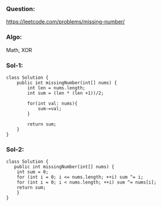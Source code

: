 ### Question:
https://leetcode.com/problems/missing-number/

### Algo:
Math, XOR

### Sol-1:
```
class Solution {
    public int missingNumber(int[] nums) {
        int len = nums.length;
        int sum = (len * (len +1))/2;
        
        for(int val: nums){
            sum-=val;
        }
        
        return sum;
    }
}

```
### Sol-2:
```
class Solution {
   public int missingNumber(int[] nums) {
    int sum = 0;
    for (int i = 0; i <= nums.length; ++i) sum ^= i;
    for (int i = 0; i < nums.length; ++i) sum ^= nums[i];
    return sum;
    }
}

```
